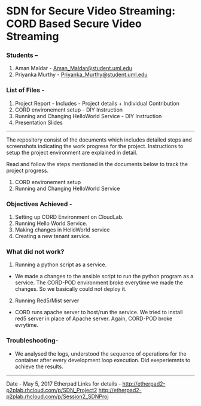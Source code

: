# SDN for Secure Video Streaming: CORD Based Secure Video Streaming

### Students –
1)	Aman Maldar - Aman_Maldar@student.uml.edu
2)	Priyanka Murthy - Priyanka_Murthy@student.uml.edu

### List of Files - 
1) Project Report - Includes - Project details + Individual Contribution
2) CORD environement setup -  DIY Instruction
3) Running and Changing HelloWorld Service - DIY Instruction
4) Presentation Slides
-----------------------------------------------------------------------------------------------------------------------------------

The repository consist of the documents which includes detailed steps and screenshots indicating the work progress for the project.
Instructions to setup the project environment are explained in detail.

Read and follow the steps mentioned in the documents below to track the project progress.
1) CORD environement setup
2) Running and Changing HelloWorld Service

### Objectives Achieved - 
1) Setting up CORD Environment on CloudLab.
2) Running Hello World Service.
3) Making changes in HelloWorld service
4) Creating a new tenant service.

### What did not work? 
1) Running a python script as a service.
- We made a changes to the ansible script to run the python program as a service. The CORD-POD environment broke everytime we made the changes. So we basically could not deploy it.

2) Running Red5/Mist server
- CORD runs apache server to host/run the service. We tried to install red5 server in place of Apache server. Again, CORD-POD broke evrytime.

### Troubleshooting- 
- We analysed the logs, understood the sequence of operations for the container after every development loop execution. Did  exeperiemnts to achieve the results.

--------------------------------------------------------------------------------------------------------------------------------
Date - May 5, 2017 
Etherpad Links for details - 
http://etherpad2-p2plab.rhcloud.com/p/SDN_Project2 
http://etherpad2-p2plab.rhcloud.com/p/Session2_SDNProj 
